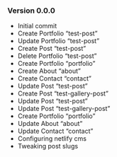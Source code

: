### Version 0.0.0
- Initial commit
- Create Portfolio “test-post”
- Update Portfolio “test-post”
- Create Post “test-post”
- Delete Portfolio “test-post”
- Create Portfolio “portfolio”
- Create About “about”
- Create Contact “contact”
- Update Post “test-post”
- Create Post “test-gallery-post”
- Update Post “test-post”
- Update Post “test-gallery-post”
- Create Portfolio “portfolio”
- Update About “about”
- Update Contact “contact”
- Configuring netlify cms
- Tweaking post slugs
